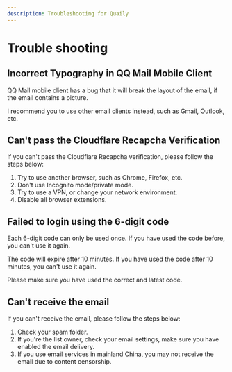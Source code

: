 ```yaml
---
description: Troubleshooting for Quaily
---
```


# Trouble shooting

## Incorrect Typography in QQ Mail Mobile Client

QQ Mail mobile client has a bug that it will break the layout of the email, if the email contains a picture.

I recommend you to use other email clients instead, such as Gmail, Outlook, etc.

## Can't pass the Cloudflare Recapcha Verification

If you can't pass the Cloudflare Recapcha verification, please follow the steps below:

1. Try to use another browser, such as Chrome, Firefox, etc.
2. Don't use Incognito mode/private mode.
3. Try to use a VPN, or change your network environment.
4. Disable all browser extensions.

## Failed to login using the 6-digit code

Each 6-digit code can only be used once. If you have used the code before, you can't use it again.

The code will expire after 10 minutes. If you have used the code after 10 minutes, you can't use it again.

Please make sure you have used the correct and latest code.

## Can't receive the email

If you can't receive the email, please follow the steps below:

1. Check your spam folder.
2. If you're the list owner, check your email settings, make sure you have enabled the email delivery.
3. If you use email services in mainland China, you may not receive the email due to content censorship. 
